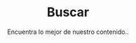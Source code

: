---
layout: search
title: Buscar
permalink: /buscar/
subtitle: "Encuentra lo mejor de nuestro contenido.."
feature-img: "assets/img/chico-buscando-libro-biblioteca.webp"
icon: "fa-search"
---